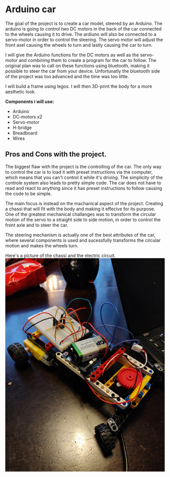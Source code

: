 # Arduino car

The goal of the project is to create a car model, steered by an Arduino. The arduino is going to control two DC motors in the back of the car connected to the wheels causing it to drive. The ardiuno will also be connected to a servo-motor in order to control the steering. The servo motor will adjust the front axel causing the wheels to turn and lastly causing the car to turn. 

I will give the Arduino functions for the DC motors as well as the servo-motor and combining them to create a program for the car to follow. 
   The original plan was to call on these functions using bluetooth, making it possible to steer the car from your device. Unfortunatly the bluetooth side of the project was too advanced and the time was too little. 

I will build a frame using legos. I will then 3D-print the body for a more aesthetic look. 

**Components i will use:**
 * Arduino
 * DC-motors x2
 * Servo-motor
 * H-bridge
 * Breadboard
 * Wires

## Pros and Cons with the project. 
The biggest flaw with the project is the controlling of the car. The only way to control the car is to load it with preset instructions via the computer, which means that you can't control it while it's driving. The simplicity of the controle system also leads to pretty simple code. The car does not have to read and react to anything since it has preset instructions to follow causing the code to be simple. 

The main focus is instead on the machanical aspect of the project. Creating a chassi that will fit with the body and making it effecive for its purpose. One of the greatest mechanical challanges was to transform the circular motion of the servo to a straight side to side motion, in order to control the front axle and to steer the car. 

The steering mechanism is actually one of the best attributes of the car, where several components is used and sucessfully transforms the circular motion and makes the wheels turn. 

Here's a picture of the chassi and the electric circuit. 
![Image of car](images/car.jpg)
